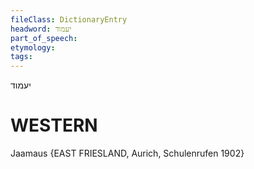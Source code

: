 ```yaml
---
fileClass: DictionaryEntry
headword: יעמוד
part_of_speech: 
etymology: 
tags: 
---
```

יעמוד

WESTERN
========

Jaamaus {EAST FRIESLAND, Aurich, Schulenrufen 1902}